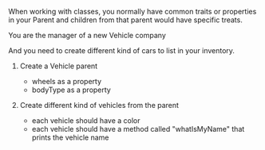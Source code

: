 When working with classes, you normally have common traits or properties in your Parent and children from that parent would have specific treats.

You are the manager of a new Vehicle company

And you need to create different kind of cars to list in your inventory. 

1. Create a Vehicle parent
    - wheels as a property
    - bodyType as a property

2. Create different kind of vehicles from the parent
    - each vehicle should have a color
    - each vehicle should have a method called "whatIsMyName" that prints the vehicle name